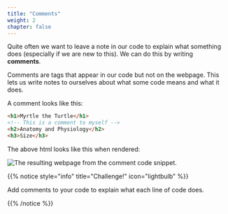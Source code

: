```yaml
---
title: "Comments"
weight: 2
chapter: false
---
```


Quite often we want to leave a note in our code to explain what something does (especially if we are new to this).
We can do this by writing **comments**.

Comments are tags that appear in our code but not on the webpage.
This lets us write notes to ourselves about what some code means and what it does.


A comment looks like this:

```html
<h1>Myrtle the Turtle</h1>
<!-- This is a comment to myself -->
<h2>Anatomy and Physiology</h2>
<h3>Size</h3>
```

The above html looks like this when rendered:

![The resulting webpage from the comment code snippet.](../../images/myrtle_headings.png)

{{% notice style="info" title="Challenge!" icon="lightbulb" %}}

Add comments to your code to explain what each line of code does.

{{% /notice %}}
